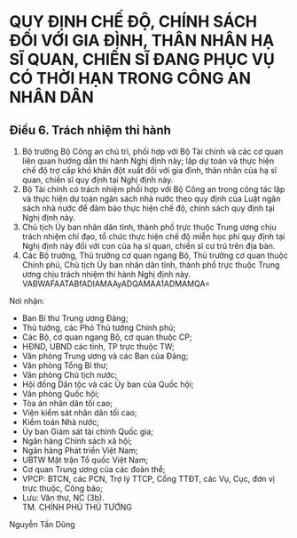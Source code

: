 # QUY ĐỊNH CHẾ ĐỘ, CHÍNH SÁCH ĐỐI VỚI GIA ĐÌNH, THÂN NHÂN HẠ SĨ QUAN, CHIẾN SĨ ĐANG PHỤC VỤ CÓ THỜI HẠN TRONG CÔNG AN NHÂN DÂN

## Điều 6. Trách nhiệm thi hành  
1. Bộ trưởng Bộ Công an chủ trì, phối hợp với Bộ Tài chính và các cơ quan liên quan hướng dẫn thi hành Nghị định này; lập dự toán và thực hiện chế độ trợ cấp khó khăn đột xuất đối với gia đình, thân nhân của hạ sĩ quan, chiến sĩ quy định tại Nghị định này.  
2. Bộ Tài chính có trách nhiệm phối hợp với Bộ Công an trong công tác lập và thực hiện dự toán ngân sách nhà nước theo quy định của Luật ngân sách nhà nước để đảm bảo thực hiện chế độ, chính sách quy định tại Nghị định này.  
3. Chủ tịch Ủy ban nhân dân tỉnh, thành phố trực thuộc Trung ương chịu trách nhiệm chỉ đạo, tổ chức thực hiện chế độ miễn học phí quy định tại Nghị định này đối với con của hạ sĩ quan, chiến sĩ cư trú trên địa bàn.  
4. Các Bộ trưởng, Thủ trưởng cơ quan ngang Bộ, Thủ trưởng cơ quan thuộc Chính phủ, Chủ tịch Ủy ban nhân dân tỉnh, thành phố trực thuộc Trung ương chịu trách nhiệm thi hành Nghị định này.  
  VABWAFAATABfADIAMAAyADQAMAA1ADMAMQA=    
  
Nơi nhận: 
 - Ban Bí thư Trung ương Đảng; 
- Thủ tướng, các Phó Thủ tướng Chính phủ; 
- Các Bộ, cơ quan ngang Bộ, cơ quan thuộc CP; 
- HĐND, UBND các tỉnh, TP trực thuộc TW; 
- Văn phòng Trung ương và các Ban của Đảng; 
- Văn phòng Tổng Bí thư; 
- Văn phòng Chủ tịch nước; 
- Hội đồng Dân tộc và các Ủy ban của Quốc hội; 
- Văn phòng Quốc hội; 
- Tòa án nhân dân tối cao; 
- Viện kiểm sát nhân dân tối cao; 
- Kiểm toán Nhà nước; 
- Ủy ban Giám sát tài chính Quốc gia; 
- Ngân hàng Chính sách xã hội; 
- Ngân hàng Phát triển Việt Nam; 
- UBTW Mặt trận Tổ quốc Việt Nam; 
- Cơ quan Trung ương của các đoàn thể; 
- VPCP: BTCN, các PCN, Trợ lý TTCP, Cổng TTĐT, các Vụ, Cục, đơn vị trực thuộc, Công báo; 
- Lưu: Văn thư, NC (3b).    
TM. CHÍNH PHỦ 
THỦ TƯỚNG 
 
 
 
 
Nguyễn Tấn Dũng